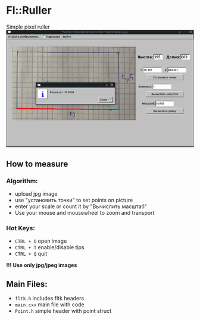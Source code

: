 # Fl::Ruller
Simple pixel ruller 
![](https://github.com/sql-enjoyer/Fl-ruller/blob/master/image.png)

## How to measure
### Algorithm:
- upload jpg image
- use "установить точки" to set points on picture
- enter your scale or count it by "Вычислить масштаб"
- Use your mouse and mousewheel to zoom and transport

### Hot Keys:
- `CTRL + O` open image
- `CTRL + T` enable/disable tips
- `CTRL + Q` quit

**!!! Use only jpg/jpeg images**

## Main Files:
- `fltk.h` includes fltk headers
- `main.cxx` main file with code
- `Point.h` simple header with point struct
